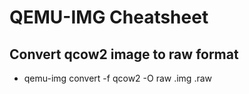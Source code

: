 # QEMU-IMG Cheatsheet


## Convert qcow2 image to raw format 
- qemu-img convert -f qcow2 -O raw <image-name>.img <image-name>.raw
